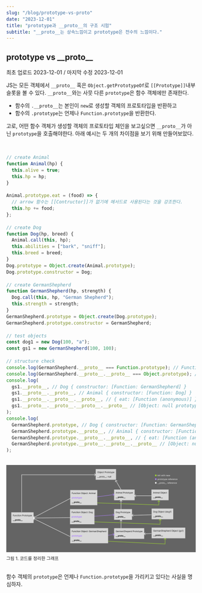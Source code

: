 ```yaml
---
slug: "/blog/prototype-vs-proto"
date: "2023-12-01"
title: "prototype과 __proto__의 구조 시험"
subtitle: "__proto__는 상속느낌이고 prototype은 전수의 느낌이다."
---
```


## **prototype vs \_\_proto\_\_**

<p class="text-time">최초 업로드 2023-12-01 / 마지막 수정 2023-12-01</p>

JS는 모든 객체에서 `__proto__` 혹은 `Object.getPrototypeOf`로 `[[Prototype]]`내부 슬롯을 볼 수 있다.
`__proto__`와는 사뭇 다른 `prototype`은 함수 객체에만 존재한다.

- <span class="text-orange">함수의 `.__proto__`는 본인이 `new`로 생성할 객체의 프로토타입을 반환</span>하고
- <span class="text-orange">함수의 `.prototype`는 언제나 `Function.prototype`을 반환</span>한다.

고로, 어떤 함수 객체가 생성할 객체의 프로토타입 체인을 보고싶으면 `__proto__`가 아닌 `prototype`을 호출해야한다.
아래 예시는 두 개의 차이점을 보기 위해 만들어보았다.

<br/>

```javascript
// create Animal
function Animal(hp) {
  this.alive = true;
  this.hp = hp;
}

Animal.prototype.eat = (food) => {
  // arrow 함수는 [[Contructor]]가 없기에 메서드로 사용된다는 것을 강조한다.
  this.hp += food;
};

// create Dog
function Dog(hp, breed) {
  Animal.call(this, hp);
  this.abilities = ["bark", "sniff"];
  this.breed = breed;
}
Dog.prototype = Object.create(Animal.prototype);
Dog.prototype.constructor = Dog;

// create GermanShepherd
function GermanShepherd(hp, strength) {
  Dog.call(this, hp, "German Shepherd");
  this.strength = strength;
}
GermanShepherd.prototype = Object.create(Dog.prototype);
GermanShepherd.prototype.constructor = GermanShepherd;

// test objects
const dog1 = new Dog(100, "a");
const gs1 = new GermanShepherd(100, 100);

// structure check
console.log(GermanShepherd.__proto__ === Function.prototype); // Function.prototype
console.log(GermanShepherd.__proto__.__proto__ === Object.prototype); // Object.prototype
console.log(
  gs1.__proto__, // Dog { constructor: [Function: GermanShepherd] }
  gs1.__proto__.__proto__, // Animal { constructor: [Function: Dog] }
  gs1.__proto__.__proto__.__proto__, // { eat: [Function (anonymous)] }
  gs1.__proto__.__proto__.__proto__.__proto__ // [Object: null prototype] {}
);
console.log(
  GermanShepherd.prototype, // Dog { constructor: [Function: GermanShepherd] }
  GermanShepherd.prototype.__proto__, // Animal { constructor: [Function: Dog] }
  GermanShepherd.prototype.__proto__.__proto__, // { eat: [Function (anonymous)] }
  GermanShepherd.prototype.__proto__.__proto__.__proto__ // [Object: null prototype] {}
);
```

<br/>

<div class="image-container">
  <img class="md-image" src="/images/prototype.png" alt="next_js_caching_flow"/>
  <sub class>그림 1. 코드를 정리한 그래프</sub>
</div>

<br/>

함수 객체의 `prototype`은 언제나 `Function.prototype`을 가리키고 있다는 사실을 명심하자.
